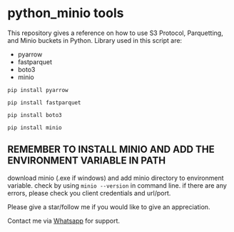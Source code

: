 # python_minio tools
This repository gives a reference on how to use S3 Protocol, Parquetting, and Minio buckets in Python.
Library used in this script are:
* pyarrow
* fastparquet
* boto3
* minio

`pip install pyarrow`

`pip install fastparquet`

`pip install boto3`

`pip install minio`

## REMEMBER TO INSTALL MINIO AND ADD THE ENVIRONMENT VARIABLE IN PATH
download minio (.exe if windows) and add minio directory to environment variable.
check by using `minio --version` in command line. if there are any errors, please check you client credentials and url/port.

Please give a star/follow me if you would like to give an appreciation.

Contact me via [Whatsapp](https://wa.me/6282232768744) for support.
